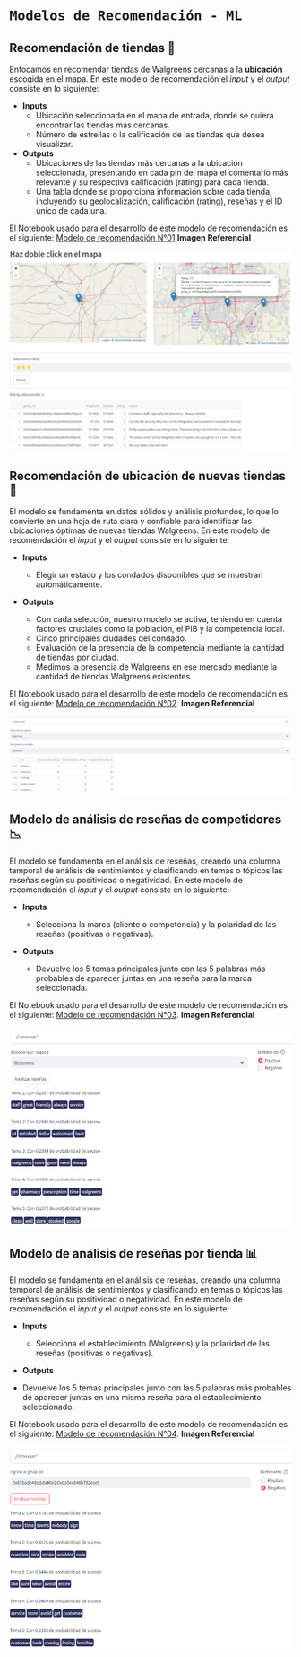 # ```Modelos de Recomendación - ML```

## Recomendación de tiendas 🏪

Enfocamos en recomendar tiendas de Walgreens cercanas a la **ubicación** escogida en el mapa. En este modelo de recomendación el *input* y el *output* consiste en lo siguiente:

- **Inputs**
  - Ubicación seleccionada en el mapa de entrada, donde se quiera encontrar las tiendas más cercanas.
  - Número de estrellas o la calificación de las tiendas que desea visualizar.
- **Outputs**
  - Ubicaciones de las tiendas más cercanas a la ubicación seleccionada, presentando en cada pin del mapa el comentario más relevante y su respectiva calificación (rating) para cada tienda.
  - Una tabla donde se proporciona información sobre cada tienda, incluyendo su geolocalización, calificación (rating), reseñas y el ID único de cada una.

El Notebook usado para el desarrollo de este modelo de recomendación es el siguiente: [Modelo de recomendación N°01](/01.ML_Ubicación%20de%20Tiendas.ipynb)
**Imagen Referencial**

![ML1](/./assets/ML1.png)

## Recomendación de ubicación de nuevas tiendas 📌

El modelo se fundamenta en datos sólidos y análisis profundos, lo que lo convierte en una hoja de ruta clara y confiable para identificar las ubicaciones óptimas de nuevas tiendas Walgreens. En este modelo de recomendación el *input* y el *output* consiste en lo siguiente:

- **Inputs**
  - Elegir un estado y los condados disponibles que se muestran automáticamente.

- **Outputs**
  - Con cada selección, nuestro modelo se activa, teniendo en cuenta factores cruciales como la población, el PIB y la competencia local.
  - Cinco principales ciudades del condado.
  - Evaluación de la presencia de la competencia mediante la cantidad de tiendas por ciudad.
  - Medimos la presencia de Walgreens en ese mercado mediante la cantidad de tiendas Walgreens existentes.

El Notebook usado para el desarrollo de este modelo de recomendación es el siguiente: [Modelo de recomendación N°02](/02.%20ML2_Reubicación_Tiendas.ipynb).
**Imagen Referencial**

![ML2](./assets/ML2.png)

## Modelo de análisis de reseñas de competidores 📉

El modelo se fundamenta en el análisis de reseñas, creando una columna temporal de análisis de sentimientos y clasificando en temas o tópicos las reseñas según su positividad o negatividad. En este modelo de recomendación el *input* y el *output* consiste en lo siguiente:

- **Inputs**
  - Selecciona la marca (cliente o competencia) y la polaridad de las reseñas (positivas o negativas).

- **Outputs**
  - Devuelve los 5 temas principales junto con las 5 palabras más probables de aparecer juntas en una reseña para la marca seleccionada.

El Notebook usado para el desarrollo de este modelo de recomendación es el siguiente: [Modelo de recomendación N°03](/03.%20ML3_Analisis_Reseñas.ipynb).
**Imagen Referencial**

![ML3](../assets/ML3.png)

## Modelo de análisis de reseñas por tienda 📊

El modelo se fundamenta en el análisis de reseñas, creando una columna temporal de análisis de sentimientos y clasificando en temas o tópicos las reseñas según su positividad o negatividad. En este modelo de recomendación el *input* y el *output* consiste en lo siguiente:

- **Inputs**
  - Selecciona el establecimiento (Walgreens) y la polaridad de las reseñas (positivas o negativas).

- **Outputs**
- Devuelve los 5 temas principales junto con las 5 palabras más probables de aparecer juntas en una misma reseña para el establecimiento seleccionado.

El Notebook usado para el desarrollo de este modelo de recomendación es el siguiente: [Modelo de recomendación N°04](/03.%20ML3_Analisis_Reseñas.ipynb).
**Imagen Referencial**

![ML4](../assets/ML4.png)
